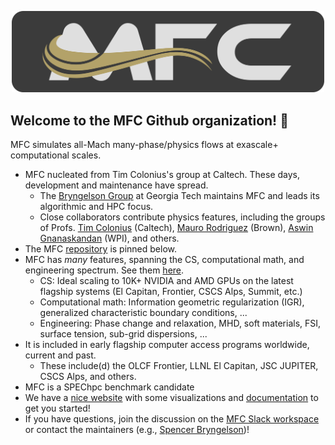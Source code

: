 <p align="center">
  <img src="banner.png" alt="MFC Banner" width="500"/></center>
</p>

## Welcome to the MFC Github organization! 👋

MFC simulates all-Mach many-phase/physics flows at exascale+ computational scales.
* MFC nucleated from Tim Colonius's group at Caltech. These days, development and maintenance have spread. 
  * The  <a href="https://comp-physics.group">Bryngelson Group</a> at Georgia Tech maintains MFC and leads its algorithmic and HPC focus.
  * Close collaborators contribute physics features, including the groups of Profs. <a href="https://colonius.caltech.edu/">Tim Colonius</a> (Caltech), <a href="https://vivo.brown.edu/display/mrodri97">Mauro Rodriguez</a> (Brown), <a href="https://www.wpi.edu/people/faculty/agnanaskandan">Aswin Gnanaskandan</a> (WPI), and others.
* The MFC [repository](https://github.com/MFlowCode/MFC) is pinned below.
* MFC has _many_ features, spanning the CS, computational math, and engineering spectrum. See them [here](https://github.com/MFlowCode/MFC/blob/master/README.md#what-else-can-this-thing-do).
  * CS: Ideal scaling to 10K+ NVIDIA and AMD GPUs on the latest flagship systems (El Capitan, Frontier, CSCS Alps, Summit, etc.)
  * Computational math: Information geometric regularization (IGR), generalized characteristic boundary conditions, ...
  * Engineering: Phase change and relaxation, MHD, soft materials, FSI, surface tension, sub-grid dispersions, ...
* It is included in early flagship computer access programs worldwide, current and past.
  * These include(d) the OLCF Frontier, LLNL El Capitan, JSC JUPITER, CSCS Alps, and others.
* MFC is a SPEChpc benchmark candidate
* We have a [nice website](https://mflowcode.github.io/) with some visualizations and [documentation](https://mflowcode.github.io/documentation/index.html) to get you started!
* If you have questions, join the discussion on the [MFC Slack workspace](https://join.slack.com/t/mflowcode/shared_invite/zt-y75wibvk-g~zztjknjYkK1hFgCuJxVw) or contact the maintainers (e.g., [Spencer Bryngelson](mailto:shb@gatech.edu))!

